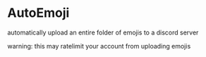 # AutoEmoji
automatically upload an entire folder of emojis to a discord server

warning: this may ratelimit your account from uploading emojis
